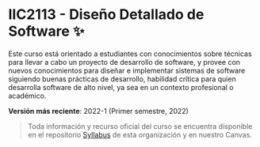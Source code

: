 # IIC2113 - Diseño Detallado de Software :sparkles:

Este curso está orientado a estudiantes con conocimientos sobre técnicas para llevar a cabo un proyecto de desarrollo de software, y provee con nuevos conocimientos para diseñar e implementar sistemas de software siguiendo buenas prácticas de desarrollo, habilidad crítica para quien desarrolla software de alto nivel, ya sea en un contexto profesional o académico.

**Versión más reciente**: 2022-1 (Primer semestre, 2022)

> Toda información y recurso oficial del curso se encuentra disponible en el repositorio [Syllabus](https://github.com/IIC2113/Syllabus) de esta organización y en nuestro Canvas.
